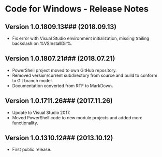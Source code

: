 # Code for Windows - Release Notes

## Version 1.0.1809.13### (2018.09.13)
* Fix error with Visual Studio environment initialization, missing trailing backslash on %VSInstallDir%.

## Version 1.0.1807.21### (2018.07.21)
* PowerShell project moved to own GitHub repository.
* Removed version/current subdirectory from source and build to conform to Git branch model.
* Documentation converted from RTF to MarkDown.

## Version 1.0.1711.26### (2017.11.26)
* Update to Visual Studio 2017.
* Moved PowerShell code to new module projects and added more functionality.

## Version 1.0.1310.12### (2013.10.12)
* First public release.